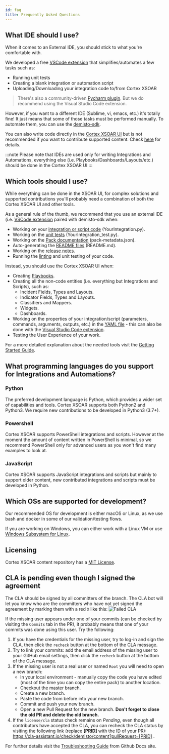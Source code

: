 ```yaml
---
id: faq
title: Frequently Asked Questions
---
```


## What IDE should I use?

When it comes to an External IDE, you should stick to what you're comfortable with.

We developed a free [VSCode extension](vscode-extension) that simplifies/automates a few tasks such as:

- Running unit tests
- Creating a blank integration or automation script
- Uploading/Downloading your integration code to/from Cortex XSOAR

> There's also a community-driven [Pycharm plugin](pycharm-plugin). But we do recommend using the Visual Studio Code extension.

However, if you want to a different IDE (Sublime, vi, emacs, etc.) it's totally fine! It just means that some of those tasks must be performed manually. To automate them, you can use the  [demisto-sdk](https://github.com/demisto/demisto-sdk).

You can also write code directly in the [Cortex XSOAR UI](../concepts/xsoar-ide) but is not recommended if you want to contribute supported content. Check [here](getting-started-guide#creating-new-content) for details.

:::note
Please note that IDEs are used only for writing Integrations and Automations, everything else (i.e. Playbooks/Dashboards/Layouts/etc.) should be done in the Cortex XSOAR UI
:::

## Which tools should I use?

While everything can be done in the XSOAR UI, for complex solutions and supported contributions you'll probably need a combination of both the Cortex XSOAR UI and other tools.

As a general rule of the thumb, we recommend that you use an external IDE (i.e. [VSCode extension](vscode-extension) paired with demisto-sdk when:

- Working on your [integration or script code](../integrations/code-conventions) (YourIntegration.py).
- Working on the [unit tests](../integrations/unit-testing) (YourIntegration_test.py).
- Working on the [Pack documentation](../documentation/pack-docs) (pack-metadata.json).
- Auto-generating the [README files](../documentation/readme_file) (README.md).
- Working on the [release notes](../documentation/release-notes).
- Running the [linting](../integrations/linting) and unit testing of your code.

Instead, you should use the Cortex XSOAR UI when:

- Creating [Playbooks](../playbooks/playbooks).
- Creating all the non-code entities (i.e. everything but Integrations and Scripts), such as:
  - Incident Fields, Types and Layouts.
  - Indicator Fields, Types and Layouts.
  - Classifiers and Mappers.
  - Widgets.
  - Dashboards.
- Working on the properties of your integration/script (parameters, commands, arguments, outputs, etc.) in the [YAML file](../integrations/yaml-file) - this can also be done with the [Visual Studio Code extension](vscode-extension).
- Testing the User Experience of your work.

For a more detailed explanation  about the needed tools visit the [Getting Started Guide](../concepts/getting-started-guide#using-the-right-tools).

## What programming languages do you support for Integrations and Automations?

### Python

The preferred development language is Python, which provides a wider set of capabilities and tools. Cortex XSOAR supports both Python2 and Python3. We require new contributions to be developed in Python3 (3.7+).

### Powershell

Cortex XSOAR supports PowerShell integrations and scripts. However at the moment the amount of content written in PowerShell is minimal, so we recommend PowerShell only for advanced users as you won't find many examples to look at.

### JavaScript

Cortex XSOAR supports JavaScript integrations and scripts but mainly to support older content, new contributed integrations and scripts must be developed in Python.

## Which OSs are supported for development?

Our recommended OS for development is either macOS or Linux, as we use bash and docker in some of our validation/testing flows.

If you are working on Windows, you can either work with a Linux VM or use [Windows Subsystem for Linux](https://docs.microsoft.com/en-us/windows/wsl/install-win10).

## Licensing

Cortex XSOAR content repository has a [MIT License](https://github.com/demisto/content/blob/master/LICENSE).

## CLA is pending even though I signed the agreement

The CLA should be signed by all committers of the branch. The CLA bot will let you know who are the committers who have not yet signed the agreement by marking them with a red `X` like this:
![Failed CLA](/doc_imgs/contributing/failed_CLA.png)

If the missing user appears under one of your commits (can be checked by visiting the `Commits` tab in the PR), it probably means that one of your commits was done using this user. Try the following:

1. If you have the credentials for the missing user, try to log-in and sign the CLA, then click the `recheck` button at the bottom of the CLA message.
2. Try to link your commits: add the email address of the missing user to your GitHub email settings, then click the `recheck` button at the bottom of the CLA message.
3. If the missing user is not a real user or named `Root` you will need to open a new branch: 
    - In your local environment - manually copy the code you have edited (most of the time you can copy the entire pack) to another location.
    - Checkout the master branch.
    - Create a new branch.
    - Paste the code from before into your new branch.
    - Commit and push your new branch.
    - Open a new Pull Request for the new branch. **Don't forget to close the old PR and delete the old branch.**
4. If the `license/cla` status check remains on *Pending*, even though all contributors have accepted the CLA, you can recheck the CLA status by visiting the following link (replace **[PRID]** with the ID of your PR): https://cla-assistant.io/check/demisto/content?pullRequest=[PRID] .

For further details visit the [Troubleshooting Guide](https://docs.github.com/en/github/committing-changes-to-your-project/why-are-my-commits-linked-to-the-wrong-user) from Github Docs site.


